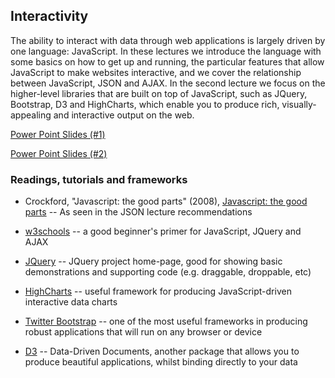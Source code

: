 ## Interactivity
The ability to interact with data through web applications is largely driven by one language: JavaScript. In these lectures we introduce the language with some basics on how to get up and running, the particular features that allow JavaScript to make websites interactive, and we cover the relationship between JavaScript, JSON and AJAX. In the second lecture we focus on the higher-level libraries that are built on top of JavaScript, such as JQuery, Bootstrap, D3 and HighCharts, which enable you to produce rich, visually-appealing and interactive output on the web.

<a href="interactivity1.ppt" file="ppt"> Power Point Slides (#1)</a>

<a href="interactivity2.ppt" file="ppt"> Power Point Slides (#2)</a>


### Readings, tutorials and frameworks
- Crockford, "Javascript: the good parts" (2008), [Javascript: the good parts](http://www.amazon.com/JavaScript-Good-Parts-Douglas-Crockford/dp/0596517742/ref=sr_1_1?ie=UTF8&qid=1425589713&sr=8-1&keywords=javascript+the+good+parts) -- As seen in the JSON lecture recommendations

- [w3schools](http://www.w3schools.com/) -- a good beginner's primer for JavaScript, JQuery and AJAX

- [JQuery](http://www.jqueryui.com/) -- JQuery project home-page, good for showing basic demonstrations and supporting code (e.g. draggable, droppable, etc)

- [HighCharts](http://www.highcharts.com) -- useful framework for producing JavaScript-driven interactive data charts

- [Twitter Bootstrap](http://getbootstrap.com/) -- one of the most useful frameworks in producing robust applications that will run on any browser or device

- [D3](http://d3js.org/) -- Data-Driven Documents, another package that allows you to produce beautiful applications, whilst binding directly to your data
